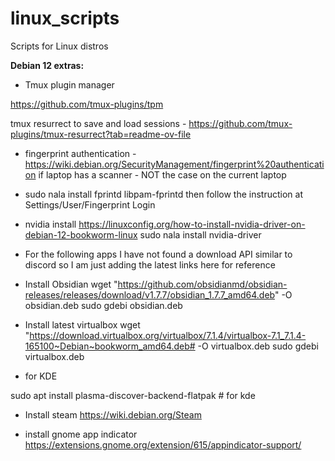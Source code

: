 # linux_scripts
Scripts for Linux distros

**Debian 12 extras:**

- Tmux plugin manager

https://github.com/tmux-plugins/tpm

tmux resurrect to save and load sessions - https://github.com/tmux-plugins/tmux-resurrect?tab=readme-ov-file


- fingerprint authentication - https://wiki.debian.org/SecurityManagement/fingerprint%20authentication 
if laptop has a scanner - NOT the case on the current laptop

- sudo nala install fprintd libpam-fprintd
then follow the instruction at Settings/User/Fingerprint Login

- nvidia install https://linuxconfig.org/how-to-install-nvidia-driver-on-debian-12-bookworm-linux
sudo nala install nvidia-driver

- For the following apps I have not found a download API similar to discord
so I am just adding the latest links here for reference

- Install Obsidian 
wget "https://github.com/obsidianmd/obsidian-releases/releases/download/v1.7.7/obsidian_1.7.7_amd64.deb" -O obsidian.deb 
sudo gdebi obsidian.deb

- Install latest virtualbox
wget "https://download.virtualbox.org/virtualbox/7.1.4/virtualbox-7.1_7.1.4-165100~Debian~bookworm_amd64.deb# -O 
virtualbox.deb
sudo gdebi virtualbox.deb

- for KDE

sudo apt install plasma-discover-backend-flatpak # for kde

- Install steam
https://wiki.debian.org/Steam

- install gnome app indicator
https://extensions.gnome.org/extension/615/appindicator-support/

